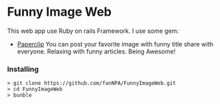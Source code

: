 # Funny Image Web
This web app use Ruby on rails Framework. I use some gem:
* [Paperclip](https://github.com/thoughtbot/paperclip)
You can post your favorite image with funny title share with everyone. Relaxing with funny articles. Being Awesome!
### Installing
```
> git clone https://github.com/fanNPA/FunnyImageWeb.git
> cd FunnyImageWeb
> bunble
```
